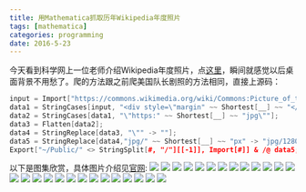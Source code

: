 ```yaml
---
title: 用Mathematica抓取历年Wikipedia年度照片 
tags: [mathematica]
categories: programming
date: 2016-5-23
---
```


今天看到科学网上一位老师介绍Wikipedia年度照片，点[这里](http://blog.sciencenet.cn/blog-274385-979054.html)，瞬间就感觉以后桌面背景不用愁了。爬的方法跟之前爬美国队长剧照的方法相同，直接上源码：

```cpp
input = Import["https://commons.wikimedia.org/wiki/Commons:Picture_of_the_Year","Source"];
data1 = StringCases[input, "<div style=\"margin" ~~ Shortest[__] ~~ "</div>"];
data2 = StringCases[data1, "\"https:" ~~ Shortest[__] ~~ "jpg\""];
data3 = Flatten[data2];
data4 = StringReplace[data3, "\"" -> ""];
data5 = StringReplace[data4,"jpg/" ~~ Shortest[__] ~~ "px" -> "jpg/1280px"];
Export["~/Public/" <> StringSplit[#, "/"][[-1]], Import[#]] & /@ data5;
```
以下是图集欣赏，具体图片介绍见[官网](https://commons.wikimedia.org/wiki/Commons:Picture_of_the_Year):
![](http://7xrm8i.com1.z0.glb.clouddn.com/wikipedia1280px-%25D0%259D%25D1%2596%25D0%25B6%25D0%25BD%25D0%25B8%25D0%25B9_%25D1%2580%25D0%25B0%25D0%25BD%25D0%25BA%25D0%25BE%25D0%25B2%25D0%25B8%25D0%25B9_%25D1%2581%25D0%25B2%25D1%2596%25D1%2582%25D0%25BB%25D0%25BE.jpg)
![](http://7xrm8i.com1.z0.glb.clouddn.com/wikipedia1280px-A_butterfly_feeding_on_the_tears_of_a_turtle_in_Ecuador.jpg)
![](http://7xrm8i.com1.z0.glb.clouddn.com/wikipedia1280px-Biandintz_eta_zaldiak_-_modified2.jpg)
![](http://7xrm8i.com1.z0.glb.clouddn.com/wikipedia1280px-Broadway_tower_edit.jpg)
![](http://7xrm8i.com1.z0.glb.clouddn.com/wikipedia1280px-Cyanocitta-cristata-004.jpg)
![](http://7xrm8i.com1.z0.glb.clouddn.com/wikipedia1280px-Eichh%25C3%25B6rnchen_D%25C3%25BCsseldorf_Hofgarten_edit.jpg)
![](http://7xrm8i.com1.z0.glb.clouddn.com/wikipedia1280px-Elakala_Waterfalls_Swirling_Pool_Mossy_Rocks.jpg)
![](http://7xrm8i.com1.z0.glb.clouddn.com/wikipedia1280px-Fire_breathing_2_Luc_Viatour.jpg)
![](http://7xrm8i.com1.z0.glb.clouddn.com/wikipedia1280px-Gl%25C3%25BChlampe_explodiert.jpg)
![](http://7xrm8i.com1.z0.glb.clouddn.com/wikipedia1280px-Gl%25C3%25BChwendel_brennt_durch.jpg)
![](http://7xrm8i.com1.z0.glb.clouddn.com/wikipedia1280px-Hoverflies_mating_midair.jpg)
![](http://7xrm8i.com1.z0.glb.clouddn.com/wikipedia1280px-Lake_Bondhus_Norway_2862.jpg)
![](http://7xrm8i.com1.z0.glb.clouddn.com/wikipedia1280px-Lanzarote_5_Luc_Viatour.jpg)
![](http://7xrm8i.com1.z0.glb.clouddn.com/wikipedia1280px-Laser_Towards_Milky_Ways_Centre.jpg)
![](http://7xrm8i.com1.z0.glb.clouddn.com/wikipedia1280px-Locomotives-Roundhouse2.jpg)
![](http://7xrm8i.com1.z0.glb.clouddn.com/wikipedia1280px-Magnificent_CME_Erupts_on_the_Sun_-_August_31.jpg)
![](http://7xrm8i.com1.z0.glb.clouddn.com/wikipedia1280px-Mostar_Old_Town_Panorama_2007.jpg)
![](http://7xrm8i.com1.z0.glb.clouddn.com/wikipedia1280px-New_York_City_at_night_HDR.jpg)
![](http://7xrm8i.com1.z0.glb.clouddn.com/wikipedia1280px-Pair_of_Merops_apiaster_feeding.jpg)
![](http://7xrm8i.com1.z0.glb.clouddn.com/wikipedia1280px-Penguin_in_Antarctica_jumping_out_of_the_water.jpg)
![](http://7xrm8i.com1.z0.glb.clouddn.com/wikipedia1280px-Polarlicht_2.jpg)
![](http://7xrm8i.com1.z0.glb.clouddn.com/wikipedia1280px-Russian_honor_guard_at_Tomb_of_the_Unknown_Soldier%252C_Alexander_Garden_welcomes_Michael_G._Mullen_2009-06-26_2.jpg)
![](http://7xrm8i.com1.z0.glb.clouddn.com/wikipedia1280px-SQM_GE_289A_Boxcab_Carmelita_-_Reverso.jpg)
![](http://7xrm8i.com1.z0.glb.clouddn.com/wikipedia1280px-Sarychev_Peak.jpg)
![](http://7xrm8i.com1.z0.glb.clouddn.com/wikipedia1280px-Sikh_pilgrim_at_the_Golden_Temple_%2528Harmandir_Sahib%2529_in_Amritsar%252C_India.jpg)
![](http://7xrm8i.com1.z0.glb.clouddn.com/wikipedia1280px-Swallow_flying_drinking.jpg)
![](http://7xrm8i.com1.z0.glb.clouddn.com/wikipedia1280px-Tracy_Caldwell_Dyson_in_Cupola_ISS.jpg)
